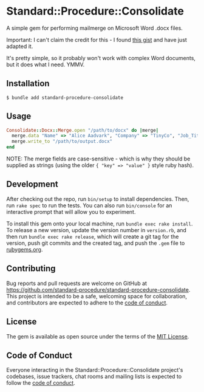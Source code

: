 # Standard::Procedure::Consolidate

A simple gem for performing mailmerge on Microsoft Word .docx files.

Important: I can't claim the credit for this - I found [this gist](https://gist.github.com/ericmason/7200448) and have just adapted it.

It's pretty simple, so it probably won't work with complex Word documents, but it does what I need.  YMMV.


## Installation

    $ bundle add standard-procedure-consolidate

## Usage

```ruby
Consolidate::Docx::Merge.open "/path/to/docx" do |merge|
  merge.data "Name" => "Alice Aadvark", "Company" => "TinyCo", "Job_Title" => "CEO"
  merge.write_to "/path/to/output.docx"
end

```

NOTE: The merge fields are case-sensitive - which is why they should be supplied as strings (using the older `{ "key" => "value" }` style ruby hash).

## Development

After checking out the repo, run `bin/setup` to install dependencies. Then, run `rake spec` to run the tests. You can also run `bin/console` for an interactive prompt that will allow you to experiment.

To install this gem onto your local machine, run `bundle exec rake install`. To release a new version, update the version number in `version.rb`, and then run `bundle exec rake release`, which will create a git tag for the version, push git commits and the created tag, and push the `.gem` file to [rubygems.org](https://rubygems.org).

## Contributing

Bug reports and pull requests are welcome on GitHub at https://github.com/standard-procedure/standard-procedure-consolidate. This project is intended to be a safe, welcoming space for collaboration, and contributors are expected to adhere to the [code of conduct](https://github.com/standard-procedure/standard-procedure-consolidate/blob/main/CODE_OF_CONDUCT.md).

## License

The gem is available as open source under the terms of the [MIT License](https://opensource.org/licenses/MIT).

## Code of Conduct

Everyone interacting in the Standard::Procedure::Consolidate project's codebases, issue trackers, chat rooms and mailing lists is expected to follow the [code of conduct](https://github.com/[USERNAME]/standard-procedure-consolidate/blob/main/CODE_OF_CONDUCT.md).
